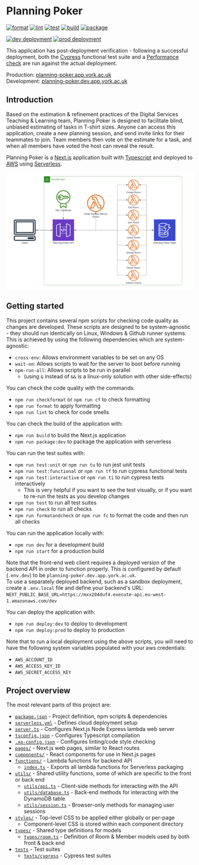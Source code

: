 # Planning Poker

[![format](https://github.com/university-of-york/esg-app-planning-poker/actions/workflows/format.yml/badge.svg?branch=dev)](https://github.com/university-of-york/esg-app-planning-poker/actions/workflows/format.yml)
[![lint](https://github.com/university-of-york/esg-app-planning-poker/actions/workflows/lint.yml/badge.svg?branch=dev)](https://github.com/university-of-york/esg-app-planning-poker/actions/workflows/lint.yml)
[![test](https://github.com/university-of-york/esg-app-planning-poker/actions/workflows/test.yml/badge.svg?branch=dev)](https://github.com/university-of-york/esg-app-planning-poker/actions/workflows/test.yml)
[![build](https://github.com/university-of-york/esg-app-planning-poker/actions/workflows/build.yml/badge.svg?branch=dev)](https://github.com/university-of-york/esg-app-planning-poker/actions/workflows/build.yml)
[![package](https://github.com/university-of-york/esg-app-planning-poker/actions/workflows/package.yml/badge.svg?branch=dev)](https://github.com/university-of-york/esg-app-planning-poker/actions/workflows/package.yml)

[![dev deployment](https://github.com/university-of-york/esg-app-planning-poker/actions/workflows/deploy-dev.yml/badge.svg?branch=dev)](https://github.com/university-of-york/esg-app-planning-poker/actions/workflows/deploy-dev.yml)
[![prod deployment](https://github.com/university-of-york/esg-app-planning-poker/actions/workflows/deploy-prod.yml/badge.svg?branch=main)](https://github.com/university-of-york/esg-app-planning-poker/actions/workflows/deploy-prod.yml)

This application has post-deployment verification - following a successful deployment, 
both the [Cypress](https://www.cypress.io/) functional test suite and a [Performance check](https://github.com/university-of-york/esg-action-performance-check) are run against the actual deployment.

Production: [planning-poker.app.york.ac.uk](https://planning-poker.app.york.ac.uk/)  
Development: [planning-poker.dev.app.york.ac.uk](https://planning-poker.dev.app.york.ac.uk/)

## Introduction

Based on the estimation & refinement practices of the Digital Services Teaching & Learning team, Planning Poker is designed to facilitate blind, unbiased estimating of tasks in T-shirt sizes.
Anyone can access this application, create a new planning session, and send invite links for their teammates to join.
Team members then vote on the estimate for a task, and when all members have voted the host can reveal the result.

Planning Poker is a [Next.js](https://nextjs.org/) application built with [Typescript](https://www.typescriptlang.org/) and deployed to [AWS](https://aws.amazon.com/) using [Serverless](https://www.serverless.com/).

![diagram](.github/images/diagram.png)

## Getting started

This project contains several npm scripts for checking code quality as changes are developed.
These scripts are designed to be system-agnostic - they should run identically on Linux, Windows & Github runner systems.
This is achieved by using the following dependencies which are system-agnostic:
 - `cross-env`: Allows environment variables to be set on any OS
 - `wait-on`: Allows scripts to wait for the server to boot before running
 - `npm-run-all`: Allows scripts to be run in parallel 
   - (using `&` instead of `&&` is a linux-only solution with other side-effects)

You can check the code quality with the commands:
 - `npm run checkformat` or `npm run cf` to check formatting
 - `npm run format` to apply formatting
 - `npm run lint` to check for code smells
 
You can check the build of the application with:
 - `npm run build` to build the Next.js application
 - `npm run package:dev` to package the application with serverless

You can run the test suites with:
 - `npm run test:unit` or `npm run tu` to run jest unit tests
 - `npm run test:functional` or `npm run tf` to run cypress functional tests
 - `npm run test:interactive` or `npm run ti` to run cypress tests interactively
   - This is very helpful if you want to see the test visually, or if you want to re-run the tests as you develop changes
 - `npm run test` to run all test suites
 - `npm run check` to run all checks
 - `npm run formatandcheck` or `npm run fc` to format the code and then run all checks

You can run the application locally with:
 - `npm run dev` for a development build
 - `npm run start` for a production build
 
Note that the front-end web client requires a deployed version of the backend API in order to function properly.
This is configured by default (`.env.dev`) to be `planning-poker.dev.app.york.ac.uk`.  
To use a separately deployed backend, such as a sandbox deployment, create a `.env.local` file and define your backend's URL:  
`NEXT_PUBLIC_BASE_URL=https://mxx204duf4.execute-api.eu-west-1.amazonaws.com/dev`

You can deploy the application with:
 - `npm run deploy:dev` to deploy to development
 - `npm run deploy:prod` to deploy to production
 
Note that to run a local deployment using the above scripts, you will need to have the following system variables populated with your aws credentials:
 - `AWS_ACCOUNT_ID`
 - `AWS_ACCESS_KEY_ID`
 - `AWS_SECRET_ACCESS_KEY`

## Project overview

The most relevant parts of this project are:
 - [`package.json`](package.json) - Project definition, npm scripts & dependencies
 - [`serverless.yml`](serverless.yml) - Defines cloud deployment setup
 - [`server.ts`](server.ts) - Configures Next.js Node Express lambda web server
 - [`tsconfig.json`](tsconfig.json) - Configures Typescript compilation
 - [`.xo-config.json`](.xo-config.json) - Configures linting/code style checking
 - [`pages/`](pages) - Next.js web pages, similar to React routes
 - [`components/`](components) - React components for use in Next.js pages
 - [`functions/`](functions) - Lambda functions for backend API
   - [`index.ts`](index.ts) - Exports all lambda functions for Serverless packaging
 - [`utils/`](utils) - Shared utility functions, some of which are specific to the front or back end
   - [`utils/api.ts`](utils/api.ts) - Client-side methods for interacting with the API
   - [`utils/database.ts`](utils/database.ts) - Back-end methods for interacting with the DynamoDB table
   - [`utils/session.ts`](utils/session.ts) - Browser-only methods for managing user sessions
 - [`styles/`](styles) - Top-level CSS to be applied either globally or per-page
   - Component-level CSS is stored within each component directory
 - [`types/`](types) - Shared type definitions for models
   - [`types/room.ts`](types/room.ts) - Definition of Room & Member models used by both front & back end
 - [`tests`](tests) - Test suites
   - [`tests/cypress`](tests/cypress) - Cypress test suites
